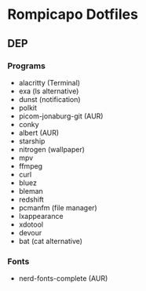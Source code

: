 # Rompicapo Dotfiles

## DEP

### Programs
- alacritty (Terminal)
- exa (ls alternative)
- dunst (notification)
- polkit
- picom-jonaburg-git (AUR)
- conky
- albert (AUR)
- starship
- nitrogen (wallpaper)
- mpv
- ffmpeg
- curl
- bluez 
- bleman
- redshift
- pcmanfm (file manager)
- lxappearance
- xdotool
- devour
- bat (cat alternative)
### Fonts
-  nerd-fonts-complete (AUR)



